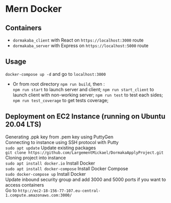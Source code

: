 # Mern Docker

## Containers

* `dormakaba_client` with React on `https://localhost:3000` route
* `dormakaba_server` with Express on `https://localhost:5000` route

## Usage
`docker-compose up -d` and go to `localhost:3000`
* Or from root directory
`npm run build`, then :  
`npm run start` to launch server and client;
`npm run start_client` to launch client with non-working server;
`npm run test` to test each sides;
`npm run test_coverage` to get tests coverage;

## Deployment on EC2 Instance (running on Ubuntu 20.04 LTS)

Generating .ppk key from .pem key using PuttyGen<br>
Connecting to instance using SSH protocol with Putty<br>
`sudo apt update` Update existing packages<br>
`git clone https://github.com/LargementMickael/DormakaApplyProject.git` Cloning project into instance<br>
`sudo apt install docker.io` Install Docker<br>
`sudo apt install docker-compose` Install Docker Compose<br>
`sudo docker-compose up` Install Docker<br>
Update inbound security group and add 3000 and 5000 ports if you want to access containers<br>
Go to `http://ec2-18-156-77-107.eu-central-1.compute.amazonaws.com:3000/`